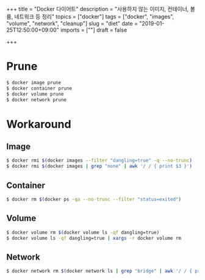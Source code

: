 +++
title = "Docker 다이어트"
description = "사용하지 않는 이미지, 컨테이너, 볼륨, 네트워크 등 정리"
topics = ["docker"]
tags = ["docker", "images", "volume", "network", "cleanup"]
slug = "diet"
date = "2019-01-25T12:50:00+09:00"
imports = [""]
draft = false

+++

# Prune

```sh
$ docker image prune
$ docker container prune
$ docker volume prune
$ docker network prune
```

# Workaround

## Image

```sh
$ docker rmi $(docker images --filter "dangling=true" -q --no-trunc)
$ docker rmi $(docker images | grep "none" | awk '/ / { print $3 }')
```

## Container

```sh
$ docker rm $(docker ps -qa --no-trunc --filter "status=exited")
```

## Volume

```sh
$ docker volume rm $(docker volume ls -qf dangling=true)
$ docker volume ls -qf dangling=true | xargs -r docker volume rm
```

## Network

```sh
$ docker network rm $(docker network ls | grep "bridge" | awk '/ / { print $1 }')
```

